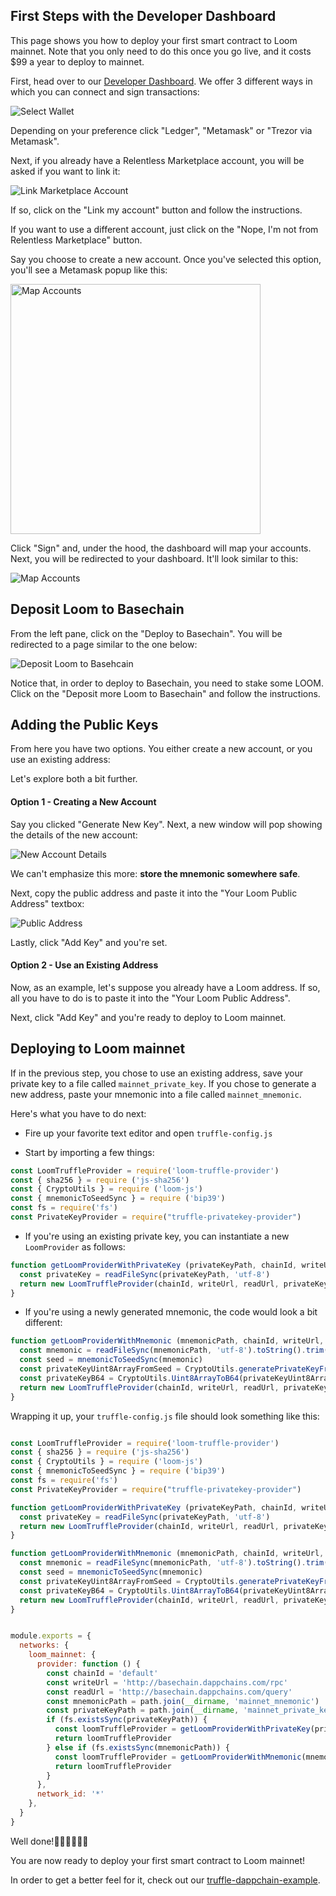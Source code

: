 ## First Steps with the Developer Dashboard

This page shows you how to deploy your first smart contract to Loom mainnet. Note that you only need to do this once you go live, and it costs $99 a year to deploy to mainnet.

First, head over to our [Developer Dashboard](https://dashboard.dappchains.com/login). We offer 3 different ways in which you can connect and sign transactions:

![Select Wallet](/developers/img/deploy-to-loom-select-wallet.png)

Depending on your preference click "Ledger", "Metamask" or "Trezor via Metamask".

Next, if you already have a Relentless Marketplace account, you will be asked if you want to link it:

![Link Marketplace Account](/developers/img/deploy-to-loom-link-marketplace-account.png)

If so, click on the "Link my account" button and follow the instructions.

If you want to use a different account, just click on the "Nope, I'm not from Relentless Marketplace" button.

Say you choose to create a new account. Once you've selected this option, you'll see a Metamask popup like this:

<img src="/developers/img/deploy-to-loom-map-accounts.png" alt="Map Accounts" width="400"/>

Click "Sign" and, under the hood, the dashboard will map your accounts. Next, you will be redirected to your dashboard. It'll look similar to this:

![Map Accounts](/developers/img/deploy-to-loom-dashboard.png)


## Deposit Loom to Basechain

From the left pane, click on the "Deploy to Basechain". You will be redirected to a page similar to the one below:

![Deposit Loom to Basehcain](/developers/img/deploy-to-loom-deposit-loom.png)

Notice that, in order to deploy to Basechain, you need to stake some LOOM. Click on the "Deposit more Loom to Basechain" and follow the instructions.

## Adding the Public Keys

From here you have two options. You either create a new account, or you use an existing address:

Let's explore both a bit further.

#### Option 1 - Creating a New Account

Say you clicked "Generate New Key". Next, a new window will pop showing the details of the new account:

![New Account Details](/developers/img/deploy-to-loom-create-new-account.png)

We can't emphasize this more: **store the mnemonic somewhere safe**.

Next, copy the public address and paste it into the "Your Loom Public Address" textbox:

![Public Address](/developers/img/deploy-to-loom-paste-public-address.png)

Lastly, click "Add Key" and you're set.

#### Option 2 - Use an Existing Address

Now, as an example, let's suppose you already have a Loom address. If so, all you have to do is to paste it into the "Your Loom Public Address".

Next, click "Add Key" and you're ready to deploy to Loom mainnet.

## Deploying to Loom mainnet

If in the previous step, you chose to use an existing address, save your private key to a file called `mainnet_private_key`. If you chose to generate a new address, paste your mnemonic into a file called `mainnet_mnemonic`.

Here's what you have to do next:

 - Fire up your favorite text editor and open `truffle-config.js`

 - Start by importing a few things:

```js
const LoomTruffleProvider = require('loom-truffle-provider')
const { sha256 } = require ('js-sha256')
const { CryptoUtils } = require ('loom-js')
const { mnemonicToSeedSync } = require ('bip39')
const fs = require('fs')
const PrivateKeyProvider = require("truffle-privatekey-provider")
```

 - If you're using an existing private key, you can instantiate a new `LoomProvider` as follows:

 ```js
 function getLoomProviderWithPrivateKey (privateKeyPath, chainId, writeUrl, readUrl) {
   const privateKey = readFileSync(privateKeyPath, 'utf-8')
   return new LoomTruffleProvider(chainId, writeUrl, readUrl, privateKey)
 }
 ```

 - If you're using a newly generated mnemonic, the code would look a bit different:

 ```js
 function getLoomProviderWithMnemonic (mnemonicPath, chainId, writeUrl, readUrl) {
   const mnemonic = readFileSync(mnemonicPath, 'utf-8').toString().trim()
   const seed = mnemonicToSeedSync(mnemonic)
   const privateKeyUint8ArrayFromSeed = CryptoUtils.generatePrivateKeyFromSeed(new Uint8Array(sha256.array(seed)))
   const privateKeyB64 = CryptoUtils.Uint8ArrayToB64(privateKeyUint8ArrayFromSeed)
   return new LoomTruffleProvider(chainId, writeUrl, readUrl, privateKeyB64)
 }
 ```

Wrapping it up, your `truffle-config.js` file should look something like this:

```js

const LoomTruffleProvider = require('loom-truffle-provider')
const { sha256 } = require ('js-sha256')
const { CryptoUtils } = require ('loom-js')
const { mnemonicToSeedSync } = require ('bip39')
const fs = require('fs')
const PrivateKeyProvider = require("truffle-privatekey-provider")

function getLoomProviderWithPrivateKey (privateKeyPath, chainId, writeUrl, readUrl) {
  const privateKey = readFileSync(privateKeyPath, 'utf-8')
  return new LoomTruffleProvider(chainId, writeUrl, readUrl, privateKey)
}

function getLoomProviderWithMnemonic (mnemonicPath, chainId, writeUrl, readUrl) {
  const mnemonic = readFileSync(mnemonicPath, 'utf-8').toString().trim()
  const seed = mnemonicToSeedSync(mnemonic)
  const privateKeyUint8ArrayFromSeed = CryptoUtils.generatePrivateKeyFromSeed(new Uint8Array(sha256.array(seed)))
  const privateKeyB64 = CryptoUtils.Uint8ArrayToB64(privateKeyUint8ArrayFromSeed)
  return new LoomTruffleProvider(chainId, writeUrl, readUrl, privateKeyB64)
}


module.exports = {
  networks: {
    loom_mainnet: {
      provider: function () {
        const chainId = 'default'
        const writeUrl = 'http://basechain.dappchains.com/rpc'
        const readUrl = 'http://basechain.dappchains.com/query'
        const mnemonicPath = path.join(__dirname, 'mainnet_mnemonic')
        const privateKeyPath = path.join(__dirname, 'mainnet_private_key')
        if (fs.existsSync(privateKeyPath)) {
          const loomTruffleProvider = getLoomProviderWithPrivateKey(privateKeyPath, chainId, writeUrl, readUrl)
          return loomTruffleProvider
        } else if (fs.existsSync(mnemonicPath)) {
          const loomTruffleProvider = getLoomProviderWithMnemonic(mnemonicPath, chainId, writeUrl, readUrl)
          return loomTruffleProvider
        }
      },
      network_id: '*'
    },
  }
}
```

Well done!👏🏻👏🏻👏🏻

You are now ready to deploy your first smart contract to Loom mainnet!

In order to get a better feel for it, check out our [truffle-dappchain-example](https://github.com/loomnetwork/truffle-dappchain-example).
